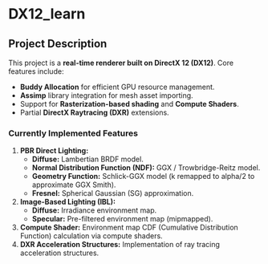 # DX12_learn
## Project Description

This project is a **real-time renderer built on DirectX 12 (DX12)**. Core features include:
*   **Buddy Allocation** for efficient GPU resource management.
*   **Assimp** library integration for mesh asset importing.
*   Support for **Rasterization-based shading** and **Compute Shaders**.
*   Partial **DirectX Raytracing (DXR)** extensions.

### Currently Implemented Features

1.  **PBR Direct Lighting:**
    *   **Diffuse:** Lambertian BRDF model.
    *   **Normal Distribution Function (NDF):** GGX / Trowbridge-Reitz model.
    *   **Geometry Function:** Schlick-GGX model (k remapped to alpha/2 to approximate GGX Smith).
    *   **Fresnel:** Spherical Gaussian (SG) approximation.
2.  **Image-Based Lighting (IBL):**
    *   **Diffuse:** Irradiance environment map.
    *   **Specular:** Pre-filtered environment map (mipmapped).
3.  **Compute Shader:** Environment map CDF (Cumulative Distribution Function) calculation via compute shaders.
4.  **DXR Acceleration Structures:** Implementation of ray tracing acceleration structures.
